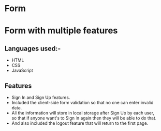 # Form

# Form with multiple features

## Languages used:- 
- HTML
- CSS
- JavaScript

## Features
- Sign In and Sign Up features.
- Included the client-side form validation so that no one can enter invalid data.
-  All the information will store in local storage after   Sign Up by each user, so that if anyone want's to Sign In again then they will be able to do that.
- And also included the logout feature that will return to 
  the first page.
